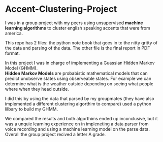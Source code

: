 # Accent-Clustering-Project

I was in a group project with my peers using unsupervised **machine learning algorithms** to cluster english speaking accents that were from america.<br>

This repo has 2 files: the python note book that goes in to the nitty gritty of the data and parsing of the data. The other file is the final report in PDF format.

In this project I was in charge of implementing a Guassian Hidden Markov Model (GHMM).<br> 
**Hidden Markov Models** are probabistic mathematical models that can predict unobserve states using observeable states. For example we can determine what is the weather outside depending on seeing what people where when they head outside.

I did this by using the data that parsed by my groupmates (they have also implemented a different clustering algorthim to compare) used a python lilbary to build my GHMM. 

We compared the results and both algorthims ended up inconclusive, but it was a unquie learning experience on in impleneting a data parser from voice recording and using a machine learning model on the parse data. Overall the group project recived a letter A grade.

